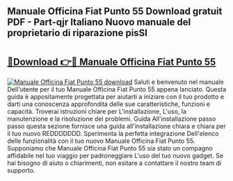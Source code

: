 ## Manuale Officina Fiat Punto 55 Download gratuit PDF - Part-qjr Italiano Nuovo manuale del proprietario di riparazione pisSI

# <h2><a href="http://dfekp4.blite.top/?on=Manuale+Officina+Fiat+Punto+55">🔗Download 👉🔴 Manuale Officina Fiat Punto 55</a></h2>

[![Manuale Officina Fiat Punto 55 download](https://i.imgur.com/lujVjoI.png)](http://dfekp4.blite.top/?on=Manuale+Officina+Fiat+Punto+55)
Saluti e benvenuto nel manuale Dell'utente per il tuo Manuale Officina Fiat Punto 55 appena lanciato. Questa guida è appositamente progettata per aiutarti a iniziare con il tuo prodotto e darti una conoscenza approfondita delle sue caratteristiche, funzioni e capacità. Troverai istruzioni chiare per L'installazione, L'uso, la manutenzione e la risoluzione dei problemi. Guida All'installazione passo passo questa sezione fornisce una guida all'installazione chiara e chiara per il tuo nuovo REDDDDDDD. Sperimenta la perfetta integrazione Dell'elenco delle funzionalità con il tuo nuovo Manuale Officina Fiat Punto 55. Supponiamo che Manuale Officina Fiat Punto 55 sia stato un compagno affidabile nel tuo viaggio per padroneggiare L'uso del tuo nuovo gadget. Se hai bisogno di aiuto o chiarimenti, non esitare a contattare il nostro team di supporto.
